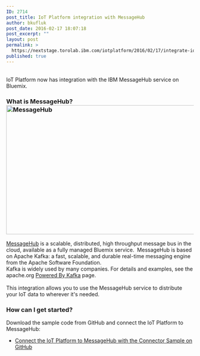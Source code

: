 ```yaml
---
ID: 2714
post_title: IoT Platform integration with MessageHub
author: bkufluk
post_date: 2016-02-17 18:07:18
post_excerpt: ""
layout: post
permalink: >
  https://nextstage.torolab.ibm.com/iotplatform/2016/02/17/integrate-iot-platform-with-messagehub-plus-new-recipes/
published: true
---
```

<p><br />IoT Platform now has integration with the IBM MessageHub service on Bluemix. </p><h3>What is MessageHub?<a href="http://nextstage.torolab.ibm.com/iotfoundation/wp-content/uploads/sites/24/2016/02/MessageHub.jpg"><img src="http://nextstage.torolab.ibm.com/iotfoundation/wp-content/uploads/sites/24/2016/02/MessageHub.jpg" alt="MessageHub" class="alignright wp-image-2759 size-full" height="346" width="606" /></a></h3><p><span class="pn-mqlight-headlineSubText pn-mqlight-textWeight2 pn-mqlight-textNormal"><a href="https://console.ng.bluemix.net/catalog/services/message-hub">MessageHub</a> is a scalable, distributed, high throughput message bus in the cloud, available as a fully managed Bluemix service.  <span class="pn-mqlight-textSmall pn-mqlight-textWeight2"></span></span>MessageHub is based on Apache Kafka: a fast, scalable, and durable real-time messaging engine from the Apache Software Foundation.<br />Kafka is widely used by many companies. For details and examples, see the apache.org <a href="https://cwiki.apache.org/confluence/display/KAFKA/Powered+By">Powered By Kafka</a> page.<br /><br />This integration allows you to use the MessageHub service to distribute your IoT data to wherever it's needed. </p><h3>How can I get started?</h3><p>Download the sample code from GitHub and connect the IoT Platform to MessageHub:</p><ul><li><a href="https://github.com/ibm-watson-iot/connector-messagehub">Connect the IoT Platform to MessageHub with the Connector Sample on GitHub</a></li></ul>
